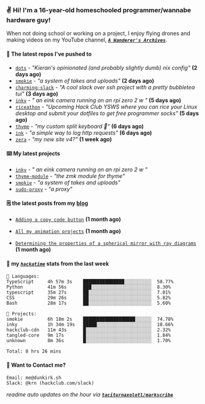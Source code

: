 ### ✌️ Hi! I'm a 16-year-old homeschooled programmer/wannabe hardware guy!

When not doing school or working on a project, I enjoy flying drones and making videos on my YouTube channel, [**_`A Wanderer's Archives`_**](https://youtube.com/@wanderer.archives).

#### 👷 The latest repos I've pushed to

- [`dots`](https://github.com/taciturnaxolotl/dots) - _"Kieran's opinionated (and probably slightly dumb) nix config"_ **(2 days ago)**
- [`smokie`](https://github.com/taciturnaxolotl/smokie) - _"a system of takes and uploads"_ **(2 days ago)**
- [`charming-slack`](https://github.com/taciturnaxolotl/charming-slack) - _"A cool slack over ssh project with a pretty bubbletea tui"_ **(3 days ago)**
- [`inky`](https://github.com/taciturnaxolotl/inky) - _" an eink camera running on an rpi zero 2 w "_ **(5 days ago)**
- [`riceathon`](https://github.com/hackclub/riceathon) - _"Upcoming Hack Club YSWS where you can rice your Linux desktop and submit your dotfiles to get free programmer socks"_ **(5 days ago)**
- [`thyme`](https://github.com/taciturnaxolotl/thyme) - _"my custom split keyboard 🫶"_ **(6 days ago)**
- [`ink`](https://github.com/taciturnaxolotl/ink) - _"a simple way to log http requests"_ **(6 days ago)**
- [`zera`](https://github.com/taciturnaxolotl/zera) - _"my new site v4?"_ **(1 week ago)**

#### ⌨️ My latest projects

- [`inky`](https://github.com/taciturnaxolotl/inky) - _" an eink camera running on an rpi zero 2 w "_
- [`thyme-module`](https://github.com/taciturnaxolotl/thyme-module) - _"the zmk module for thyme"_
- [`smokie`](https://github.com/taciturnaxolotl/smokie) - _"a system of takes and uploads"_
- [`sudo-proxy`](https://github.com/taciturnaxolotl/sudo-proxy) - _"a proxy"_

#### 🗒️ the latest posts from my [blog](https://dunkirk.sh)

- [`Adding a copy code button`](https://dunkirk.sh/blog/adding-a-copy-button/) **(1 month ago)**

- [`All my animation projects`](https://dunkirk.sh/blog/my-animations/) **(1 month ago)**

- [`Determining the properties of a spherical mirror with ray diagrams`](https://dunkirk.sh/blog/spherical-ray-diagrams/) **(1 month ago)**



#### 📡 my [_`hackatime`_](https://waka.hackclub.com) stats from the last week

```text
💾 Languages:
TypeScript     4h 57m 3s    ███████████████░░░░░░░░░░  58.77%
Python         41m 56s      ███░░░░░░░░░░░░░░░░░░░░░░  8.30%
typescript     35m 27s      ██░░░░░░░░░░░░░░░░░░░░░░░  7.01%
CSS            29m 26s      ██░░░░░░░░░░░░░░░░░░░░░░░  5.82%
Bash           28m 17s      ██░░░░░░░░░░░░░░░░░░░░░░░  5.60%

💼 Projects:
smokie         6h 18m 2s    ███████████████████░░░░░░  74.78%
inky           1h 34m 19s   █████░░░░░░░░░░░░░░░░░░░░  18.66%
hackclub-cdn   11m 43s      █░░░░░░░░░░░░░░░░░░░░░░░░  2.32%
tangled-core   9m 17s       █░░░░░░░░░░░░░░░░░░░░░░░░  1.84%
unknown        8m 36s       █░░░░░░░░░░░░░░░░░░░░░░░░  1.70%

Total: 8 hrs 26 mins
```

#### 📮 Want to Contact me?

```text
Email: me@dunkirk.sh
Slack: @krn (hackclub.com/slack)
```

_readme auto updates on the hour via [**`taciturnaxolotl/markscribe`**](https://github.com/taciturnaxolotl/markscribe)_
